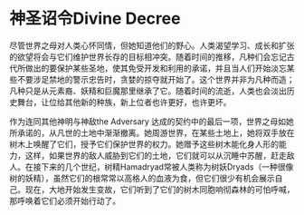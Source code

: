 # 神圣诏令Divine Decree

尽管世界之母对人类心怀同情，但她知道他们的野心。人类渴望学习、成长和扩张的欲望将会与它们维护世界长存的目标相冲突。随着时间的推移，凡种们会忘记古代所做出的要保护某些圣地，使其免受开发和利用的承诺，并且当人们开始淡忘某些不要涉足禁地的警示忠告时，贪婪的掠夺就开始了。这个世界并非为凡种而造；凡种只是从元素裔、妖精和巨魔那里继承了它。随着时间的流逝，人类也会淡出历史舞台，让位给其他新的种族，新上位者也许更好，也许更坏。

作为连同其他神明与神敌the Adversary
达成的契约中的最后一项，世界之母如她所承诺的，从凡世的土地中渐渐撤离。她周游世界，在某些土地上，她将双手放在树木上唤醒了它们，授予它们保护世界的权力。她赠予这些树木能化身人形的能力，这样，如果世界的敌人威胁到它们的土地，它们就可以从沉睡中苏醒，赶走敌人。在接下来的几个世纪，树精Hamadryad常被人类称为树妖Dryads（一种很像树的妖精），虽然它们的根常常以高格人的血液为食，但它们很少有机会展示自己。现在，大地开始发生变故，它们听到了它们的树木同胞响彻森林的可怕呼喊，那呼唤着它们必须开始行动了。
